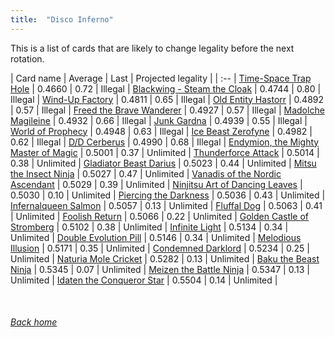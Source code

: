 ```yaml
---
title:  "Disco Inferno"
---
```


This is a list of cards that are likely to change legality before the next rotation.

| Card name | Average | Last | Projected legality |
| :-- |
[Time-Space Trap Hole](https://db.ygoprodeck.com/card/?search=Time-Space%20Trap%20Hole) | 0.4660 | 0.72 | Illegal |
[Blackwing - Steam the Cloak](https://db.ygoprodeck.com/card/?search=Blackwing%20-%20Steam%20the%20Cloak) | 0.4744 | 0.80 | Illegal |
[Wind-Up Factory](https://db.ygoprodeck.com/card/?search=Wind-Up%20Factory) | 0.4811 | 0.65 | Illegal |
[Old Entity Hastorr](https://db.ygoprodeck.com/card/?search=Old%20Entity%20Hastorr) | 0.4892 | 0.57 | Illegal |
[Freed the Brave Wanderer](https://db.ygoprodeck.com/card/?search=Freed%20the%20Brave%20Wanderer) | 0.4927 | 0.57 | Illegal |
[Madolche Magileine](https://db.ygoprodeck.com/card/?search=Madolche%20Magileine) | 0.4932 | 0.66 | Illegal |
[Junk Gardna](https://db.ygoprodeck.com/card/?search=Junk%20Gardna) | 0.4939 | 0.55 | Illegal |
[World of Prophecy](https://db.ygoprodeck.com/card/?search=World%20of%20Prophecy) | 0.4948 | 0.63 | Illegal |
[Ice Beast Zerofyne](https://db.ygoprodeck.com/card/?search=Ice%20Beast%20Zerofyne) | 0.4982 | 0.62 | Illegal |
[D/D Cerberus](https://db.ygoprodeck.com/card/?search=D/D%20Cerberus) | 0.4990 | 0.68 | Illegal |
[Endymion, the Mighty Master of Magic](https://db.ygoprodeck.com/card/?search=Endymion,%20the%20Mighty%20Master%20of%20Magic) | 0.5001 | 0.37 | Unlimited |
[Thunderforce Attack](https://db.ygoprodeck.com/card/?search=Thunderforce%20Attack) | 0.5014 | 0.38 | Unlimited |
[Gladiator Beast Darius](https://db.ygoprodeck.com/card/?search=Gladiator%20Beast%20Darius) | 0.5023 | 0.44 | Unlimited |
[Mitsu the Insect Ninja](https://db.ygoprodeck.com/card/?search=Mitsu%20the%20Insect%20Ninja) | 0.5027 | 0.47 | Unlimited |
[Vanadis of the Nordic Ascendant](https://db.ygoprodeck.com/card/?search=Vanadis%20of%20the%20Nordic%20Ascendant) | 0.5029 | 0.39 | Unlimited |
[Ninjitsu Art of Dancing Leaves](https://db.ygoprodeck.com/card/?search=Ninjitsu%20Art%20of%20Dancing%20Leaves) | 0.5030 | 0.10 | Unlimited |
[Piercing the Darkness](https://db.ygoprodeck.com/card/?search=Piercing%20the%20Darkness) | 0.5036 | 0.43 | Unlimited |
[Infernalqueen Salmon](https://db.ygoprodeck.com/card/?search=Infernalqueen%20Salmon) | 0.5057 | 0.13 | Unlimited |
[Fluffal Dog](https://db.ygoprodeck.com/card/?search=Fluffal%20Dog) | 0.5063 | 0.41 | Unlimited |
[Foolish Return](https://db.ygoprodeck.com/card/?search=Foolish%20Return) | 0.5066 | 0.22 | Unlimited |
[Golden Castle of Stromberg](https://db.ygoprodeck.com/card/?search=Golden%20Castle%20of%20Stromberg) | 0.5102 | 0.38 | Unlimited |
[Infinite Light](https://db.ygoprodeck.com/card/?search=Infinite%20Light) | 0.5134 | 0.34 | Unlimited |
[Double Evolution Pill](https://db.ygoprodeck.com/card/?search=Double%20Evolution%20Pill) | 0.5146 | 0.34 | Unlimited |
[Melodious Illusion](https://db.ygoprodeck.com/card/?search=Melodious%20Illusion) | 0.5171 | 0.35 | Unlimited |
[Condemned Darklord](https://db.ygoprodeck.com/card/?search=Condemned%20Darklord) | 0.5234 | 0.25 | Unlimited |
[Naturia Mole Cricket](https://db.ygoprodeck.com/card/?search=Naturia%20Mole%20Cricket) | 0.5282 | 0.13 | Unlimited |
[Baku the Beast Ninja](https://db.ygoprodeck.com/card/?search=Baku%20the%20Beast%20Ninja) | 0.5345 | 0.07 | Unlimited |
[Meizen the Battle Ninja](https://db.ygoprodeck.com/card/?search=Meizen%20the%20Battle%20Ninja) | 0.5347 | 0.13 | Unlimited |
[Idaten the Conqueror Star](https://db.ygoprodeck.com/card/?search=Idaten%20the%20Conqueror%20Star) | 0.5504 | 0.14 | Unlimited |

<br>

###### [Back home](index)